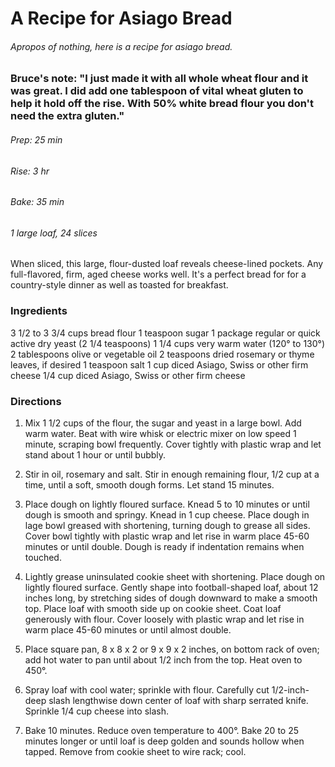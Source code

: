 # A Recipe for Asiago Bread

###### Apropos of nothing, here is a recipe for asiago bread.

### Bruce's note: "I just made it with all whole wheat flour and it was great. I did add one tablespoon of vital wheat gluten to help it hold off the rise. With 50% white bread flour you don't need the extra gluten."

###### Prep: 25 min

###### Rise: 3 hr

###### Bake: 35 min

###### 1 large loaf, 24 slices

When sliced, this large, flour-dusted loaf reveals cheese-lined pockets. Any full-flavored, firm, aged cheese works well. It's a perfect bread for for a country-style dinner as well as toasted for breakfast.

### Ingredients

3 1/2 to 3 3/4 cups bread flour
1 teaspoon sugar
1 package regular or quick active dry yeast (2 1/4 teaspoons)
1 1/4 cups very warm water (120° to 130°)
2 tablespoons olive or vegetable oil
2 teaspoons dried rosemary or thyme leaves, if desired
1 teaspoon salt
1 cup diced Asiago, Swiss or other firm cheese
1/4 cup diced Asiago, Swiss or other firm cheese

### Directions

1. Mix 1 1/2 cups of the flour, the sugar and yeast in a large bowl. Add warm water. Beat with wire whisk or electric mixer on low speed 1 minute, scraping bowl frequently. Cover tightly with plastic wrap and let stand about 1 hour or until bubbly.

2. Stir in oil, rosemary and salt. Stir in enough remaining flour, 1/2 cup at a time, until a soft, smooth dough forms. Let stand 15 minutes.

3. Place dough on lightly floured surface. Knead 5 to 10 minutes or until dough is smooth and springy. Knead in 1 cup cheese. Place dough in lage bowl greased with shortening, turning dough to grease all sides. Cover bowl tightly with plastic wrap and let rise in warm place 45-60 minutes or until double. Dough is ready if indentation remains when touched.

4. Lightly grease uninsulated cookie sheet with shortening. Place dough on lightly floured surface. Gently shape into football-shaped loaf, about 12 inches long, by stretching sides of dough downward to make a smooth top. Place loaf with smooth side up on cookie sheet. Coat loaf generously with flour. Cover loosely with plastic wrap and let rise in warm place 45-60 minutes or until almost double.

5. Place square pan, 8 x 8 x 2 or 9 x 9 x 2 inches, on bottom rack of oven; add hot water to pan until about 1/2 inch from the top. Heat oven to 450°.

6. Spray loaf with cool water; sprinkle with flour. Carefully cut 1/2-inch-deep slash lengthwise down center of loaf with sharp serrated knife. Sprinkle 1/4 cup cheese into slash.

7. Bake 10 minutes. Reduce oven temperature to 400°. Bake 20 to 25 minutes longer or until loaf is deep golden and sounds hollow when tapped. Remove from cookie sheet to wire rack; cool.
